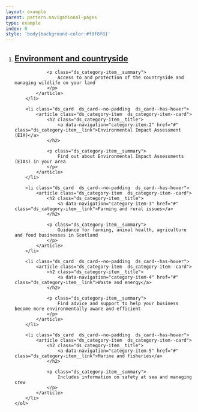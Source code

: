 ```yaml
---
layout: example
parent: pattern.navigational-pages
type: example
index: 0
style: 'body{background-color:#f8f8f8}'
---
```

<nav aria-label="Category navigation">
    <ol class="ds_category-list  ds_category-list--grid  ds_category-list--narrow">
        <li class="ds_card  ds_card--no-padding  ds_card--has-hover">
            <article class="ds_category-item  ds_category-item--card  ds_category-item--pinned">
                <h2 class="ds_category-item__title">
                    <a data-navigation="category-item-1" href="#" class="ds_category-item__link">Environment and countryside</a>
                </h2>

                <p class="ds_category-item__summary">
                    Access to and protection of the countryside and managing wildlife on your land
                </p>
            </article>
        </li>

        <li class="ds_card  ds_card--no-padding  ds_card--has-hover">
            <article class="ds_category-item  ds_category-item--card">
                <h2 class="ds_category-item__title">
                    <a data-navigation="category-item-2" href="#"   class="ds_category-item__link">Environmental Impact Assessment (EIA)</a>
                </h2>

                <p class="ds_category-item__summary">
                    Find out about Environmental Impact Assessments (EIAs) in your area
                </p>
            </article>
        </li>

        <li class="ds_card  ds_card--no-padding  ds_card--has-hover">
            <article class="ds_category-item  ds_category-item--card">
                <h2 class="ds_category-item__title">
                    <a data-navigation="category-item-3" href="#" class="ds_category-item__link">Farming and rural issues</a>
                </h2>

                <p class="ds_category-item__summary">
                    Guidance for farming, animal health, agriculture and food businesses in Scotland
                </p>
            </article>
        </li>

        <li class="ds_card  ds_card--no-padding  ds_card--has-hover">
            <article class="ds_category-item  ds_category-item--card">    
                <h2 class="ds_category-item__title">
                    <a data-navigation="category-item-4" href="#" class="ds_category-item__link">Waste and energy</a>
                </h2>

                <p class="ds_category-item__summary">
                    Find advice and support to help your business become more environmentally aware and efficient
                </p>
            </article>
        </li>

        <li class="ds_card  ds_card--no-padding  ds_card--has-hover">
            <article class="ds_category-item  ds_category-item--card">
                <h2 class="ds_category-item__title">
                    <a data-navigation="category-item-5" href="#" class="ds_category-item__link">Marine and fisheries</a>
                </h2>

                <p class="ds_category-item__summary">
                    Includes information on safety at sea and managing crew
                </p>
            </article>
        </li>
    </ol>
</nav>
